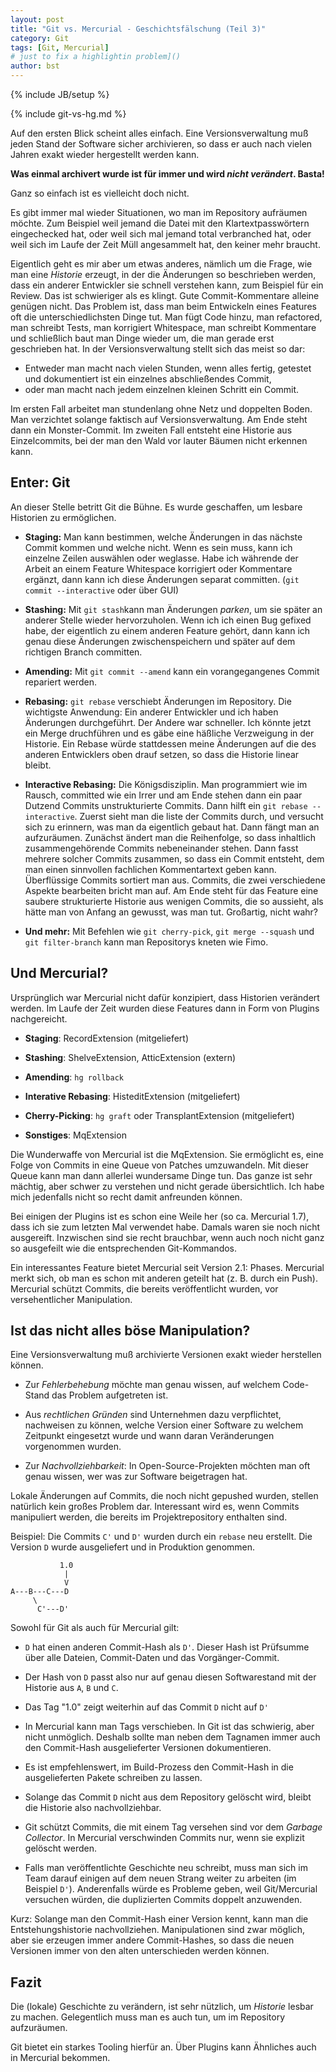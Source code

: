 ```yaml
---
layout: post
title: "Git vs. Mercurial - Geschichtsfälschung (Teil 3)"
category: Git
tags: [Git, Mercurial]
# just to fix a highlightin problem]()
author: bst
---
```

{% include JB/setup %}

{% include git-vs-hg.md %}

Auf den ersten Blick scheint alles einfach.
Eine Versionsverwaltung muß jeden Stand der Software sicher archivieren,
so dass er auch nach vielen Jahren exakt wieder hergestellt werden kann.

**Was einmal archivert wurde ist für immer und wird *nicht verändert*. Basta!**

Ganz so einfach ist es vielleicht doch nicht. 

Es gibt immer mal wieder Situationen,
wo man im Repository aufräumen möchte. Zum Beispiel weil jemand die Datei mit 
den Klartextpasswörtern eingechecked hat, oder weil sich mal jemand total
verbranched hat, oder weil sich im Laufe der Zeit Müll angesammelt hat, den
keiner mehr braucht.

Eigentlich geht es mir aber um etwas anderes, nämlich um die Frage,
wie man eine *Historie* erzeugt, in der die Änderungen so beschrieben werden, dass ein anderer Entwickler sie schnell verstehen kann, zum Beispiel für ein Review. Das ist schwieriger als es klingt. Gute Commit-Kommentare alleine genügen nicht. Das Problem ist, dass man beim Entwickeln eines Features oft die unterschiedlichsten Dinge tut. Man fügt Code hinzu, man refactored, man schreibt Tests, man korrigiert Whitespace, man schreibt Kommentare und schließlich baut man Dinge wieder um, die man gerade erst geschrieben hat.
In der Versionsverwaltung stellt sich das meist so dar:

 * Entweder man macht nach vielen Stunden, wenn alles fertig, getestet und 
   dokumentiert ist ein einzelnes abschließendes Commit, 
 * oder man macht nach jedem einzelnen kleinen Schritt ein Commit.

Im ersten Fall arbeitet man stundenlang ohne Netz und doppelten Boden. Man verzichtet solange faktisch auf Versionsverwaltung. Am Ende steht dann ein Monster-Commit. Im zweiten Fall entsteht eine Historie aus Einzelcommits, bei der man den Wald vor lauter Bäumen nicht erkennen kann.

Enter: Git
----------

An dieser Stelle betritt Git die Bühne. Es wurde geschaffen, um lesbare Historien zu ermöglichen.

 * **Staging:** Man kann bestimmen, welche Änderungen in das nächste Commit 
   kommen und welche nicht. Wenn es sein muss, kann ich einzelne Zeilen auswählen oder weglasse. Habe ich währende der Arbeit an einem Feature Whitespace korrigiert oder Kommentare ergänzt, dann kann ich diese Änderungen separat committen. (`git commit --interactive` oder über GUI)

 * **Stashing:** Mit `git stash`kann man Änderungen *parken*, um sie später an 
   anderer Stelle wieder hervorzuholen. Wenn ich ich einen Bug gefixed habe, der eigentlich zu einem anderen Feature gehört, dann kann ich genau diese Änderungen zwischenspeichern und später auf dem richtigen Branch committen. 

 * **Amending:** Mit `git commit --amend` kann ein vorangegangenes Commit 
   repariert werden.
 
 * **Rebasing:** `git rebase` verschiebt Änderungen im Repository. Die 
   wichtigste Anwendung: Ein anderer Entwickler und ich haben Änderungen
   durchgeführt. Der Andere war schneller. Ich könnte jetzt ein Merge druchführen und es gäbe eine häßliche Verzweigung in der Historie. Ein
   Rebase würde stattdessen meine Änderungen auf die des anderen Entwicklers oben drauf setzen, so dass die Historie linear bleibt.

 * **Interactive Rebasing:** Die Königsdisziplin. Man programmiert wie im 
   Rausch, committed wie ein Irrer und am Ende stehen dann ein paar Dutzend Commits unstrukturierte Commits. Dann hilft ein `git rebase --interactive`.
   Zuerst sieht man die liste der Commits durch, und versucht sich zu erinnern, was man da eigentlich gebaut hat. Dann fängt man an aufzuräumen.
   Zunächst ändert man die Reihenfolge, so dass inhaltlich zusammengehörende Commits nebeneinander stehen. Dann fasst mehrere solcher Commits zusammen,
   so dass ein Commit entsteht, dem man einen sinnvollen fachlichen Kommentartext geben kann. Überflüssige Commits sortiert man aus. Commits, die zwei verschiedene Aspekte bearbeiten bricht man auf.
   Am Ende steht für das Feature eine saubere strukturierte Historie aus wenigen Commits, die so aussieht, als hätte man von Anfang an gewusst, was man tut. Großartig, nicht wahr?

 * **Und mehr:** Mit Befehlen wie `git cherry-pick`, `git merge --squash` und `git filter-branch` kann man Repositorys kneten wie Fimo.


Und Mercurial?
--------------

Ursprünglich war Mercurial nicht dafür konzipiert, dass Historien verändert werden. Im Laufe der Zeit wurden diese Features dann in Form von Plugins nachgereicht.

  * **Staging**: RecordExtension (mitgeliefert)

  * **Stashing**: ShelveExtension, AtticExtension (extern)
  
  * **Amending**: `hg rollback`
  
  * **Interative Rebasing**: HisteditExtension (mitgeliefert)
  
  * **Cherry-Picking**: `hg graft` oder TransplantExtension (mitgeliefert)
  
  * **Sonstiges**: MqExtension

Die Wunderwaffe von Mercurial ist die MqExtension. Sie ermöglicht es, eine Folge von Commits in eine Queue von Patches umzuwandeln. Mit dieser Queue kann man dann allerlei wundersame Dinge tun. Das ganze ist sehr mächtig, aber schwer zu verstehen und nicht gerade übersichtlich. Ich habe mich jedenfalls nicht so recht damit anfreunden können. 

Bei einigen der Plugins ist es schon eine Weile her (so ca. Mercurial 1.7), dass ich sie zum letzten Mal verwendet habe. Damals waren sie noch nicht ausgereift. Inzwischen sind sie recht brauchbar, wenn auch noch nicht ganz so ausgefeilt wie die entsprechenden Git-Kommandos. 

Ein interessantes Feature bietet Mercurial seit Version 2.1: Phases. Mercurial merkt sich, ob man es schon mit anderen geteilt hat (z. B. durch ein Push). Mercurial schützt Commits, die bereits veröffentlicht wurden, vor versehentlicher Manipulation.

Ist das nicht alles böse Manipulation?
--------------------------------------

Eine Versionsverwaltung muß archivierte Versionen exakt wieder herstellen können. 

 * Zur *Fehlerbehebung* möchte man genau wissen, auf welchem Code-Stand das
   Problem aufgetreten ist.

 * Aus *rechtlichen Gründen* sind Unternehmen dazu verpflichtet, nachweisen zu
   können, welche Version einer Software zu welchem Zeitpunkt eingesetzt wurde
   und wann daran Veränderungen vorgenommen wurden.

 * Zur *Nachvollziehbarkeit*: In Open-Source-Projekten möchten man oft genau 
   wissen, wer was zur Software beigetragen hat.

Lokale Änderungen auf Commits, die noch nicht gepushed wurden, stellen natürlich kein großes Problem dar. Interessant wird es, wenn Commits manipuliert werden, die bereits im Projektrepository enthalten sind.

Beispiel: Die Commits `C'` und `D'` wurden durch ein `rebase` neu erstellt. Die Version `D` wurde ausgeliefert und in Produktion genommen.

               1.0
                |
                V
    A---B---C---D
         \
          C'---D'

Sowohl für Git als auch für Mercurial gilt:

 * `D` hat einen anderen Commit-Hash als `D'`. Dieser Hash ist Prüfsumme 
   über alle Dateien, Commit-Daten und das Vorgänger-Commit.

 * Der Hash von `D` passt also nur auf genau diesen Softwarestand mit der
   Historie aus `A`, `B` und `C`.

 * Das Tag "1.0" zeigt weiterhin auf das Commit `D` nicht auf `D'`

 * In Mercurial kann man Tags verschieben. In Git ist das schwierig, 
   aber nicht unmöglich. Deshalb sollte man neben dem Tagnamen immer
   auch den Commit-Hash ausgelieferter Versionen dokumentieren.

 * Es ist empfehlenswert, im Build-Prozess den Commit-Hash in die
   ausgelieferten Pakete schreiben zu lassen.

 * Solange das Commit `D` nicht aus dem Repository gelöscht wird, bleibt 
   die Historie also nachvollziehbar.

 * Git schützt Commits, die mit einem Tag versehen sind vor dem *Garbage
   Collector*. In Mercurial verschwinden Commits nur, wenn sie explizit gelöscht werden.

 * Falls man veröffentlichte Geschichte neu schreibt, muss man sich im Team
   darauf einigen auf dem neuen Strang weiter zu arbeiten (im Beispiel `D'`). Anderenfalls würde es Probleme geben, weil Git/Mercurial versuchen würden, die duplizierten Commits doppelt anzuwenden.

Kurz: Solange man den Commit-Hash einer Version kennt, kann man die Entstehungshistorie nachvollziehen. Manipulationen sind zwar möglich, aber sie erzeugen immer andere Commit-Hashes, so dass die neuen Versionen immer von den alten unterschieden werden können.

Fazit
-----

Die (lokale) Geschichte zu verändern, ist sehr nützlich, um *Historie* lesbar zu machen. Gelegentlich muss man es auch tun, um im Repository aufzuräumen.

Git bietet ein starkes Tooling hierfür an. Über Plugins kann Ähnliches auch in Mercurial bekommen. 

